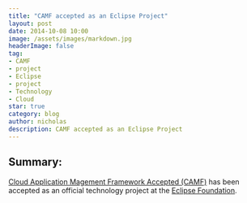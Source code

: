 ```yaml
---
title: "CAMF accepted as an Eclipse Project"
layout: post
date: 2014-10-08 10:00
image: /assets/images/markdown.jpg
headerImage: false
tag:
- CAMF
- project
- Eclipse
- project
- Technology
- Cloud
star: true
category: blog
author: nicholas
description: CAMF accepted as an Eclipse Project
---
```


## Summary:
[Cloud Application Magement Framework Accepted (CAMF)](https://projects.eclipse.org/projects/technology.camf)
has been accepted as an official technology project at the [Eclipse Foundation](http://www.eclipse.org).

